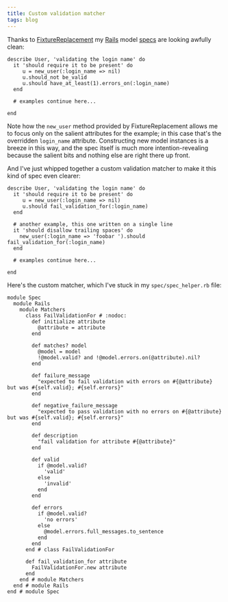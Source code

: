 ```yaml
---
title: Custom validation matcher
tags: blog
---
```


Thanks to [FixtureReplacement](http://www.wincent.com/knowledge-base/FixtureReplacement) my [Rails](http://www.wincent.com/knowledge-base/Rails) model [specs](http://www.wincent.com/knowledge-base/specs) are looking awfully clean:

    describe User, 'validating the login name' do
      it 'should require it to be present' do
         u = new_user(:login_name => nil)
         u.should_not be_valid
         u.should have_at_least(1).errors_on(:login_name)
      end

      # examples continue here...

    end

Note how the `new_user` method provided by FixtureReplacement allows me to focus only on the salient attributes for the example; in this case that's the overridden `login_name` attribute. Constructing new model instances is a breeze in this way, and the spec itself is much more intention-revealing because the salient bits and nothing else are right there up front.

And I've just whipped together a custom validation matcher to make it this kind of spec even clearer:

    describe User, 'validating the login name' do
      it 'should require it to be present' do
         u = new_user(:login_name => nil)
         u.should fail_validation_for(:login_name)
      end

      # another example, this one written on a single line
      it 'should disallow trailing spaces' do
        new_user(:login_name => 'foobar ').should fail_validation_for(:login_name)
      end

      # examples continue here...

    end





Here's the custom matcher, which I've stuck in my `spec/spec_helper.rb` file:

    module Spec
      module Rails
        module Matchers
          class FailValidationFor # :nodoc:
            def initialize attribute
              @attribute = attribute
            end

            def matches? model
              @model = model
              !@model.valid? and !@model.errors.on(@attribute).nil?
            end

            def failure_message
              "expected to fail validation with errors on #{@attribute} but was #{self.valid}; #{self.errors}"
            end

            def negative_failure_message
              "expected to pass validation with no errors on #{@attribute} but was #{self.valid}; #{self.errors}"
            end

            def description
              "fail validation for attribute #{@attribute}"
            end

            def valid
              if @model.valid?
                'valid'
              else
                'invalid'
              end
            end
            
            def errors
              if @model.valid?
                'no errors'
              else
                @model.errors.full_messages.to_sentence
              end
            end
          end # class FailValidationFor

          def fail_validation_for attribute
            FailValidationFor.new attribute
          end
        end # module Matchers
      end # module Rails
    end # module Spec
